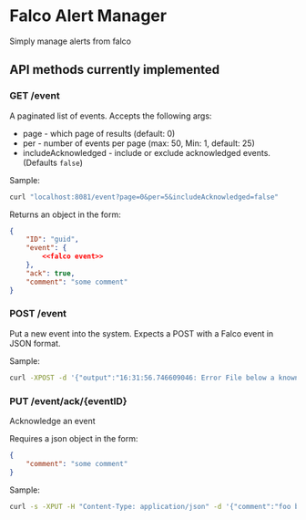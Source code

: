 # Falco Alert Manager
Simply manage alerts from falco

## API methods currently implemented
### GET /event
A paginated list of events. Accepts the following args:

* page - which page of results (default: 0)
* per - number of events per page (max: 50, Min: 1, default: 25)
* includeAcknowledged - include or exclude acknowledged events. (Defaults `false`)

Sample:
```sh
curl "localhost:8081/event?page=0&per=5&includeAcknowledged=false"
```

Returns an object in the form:
```json
{
    "ID": "guid",
    "event": {
        <<falco event>>
    },
    "ack": true,
    "comment": "some comment"
}
```

### POST /event
Put a new event into the system. Expects a POST with a Falco event in JSON format. 

Sample:
```sh
curl -XPOST -d '{"output":"16:31:56.746609046: Error File below a known binary directory opened for writing (user=root command=touch /bin/hack file=/bin/hack)","priority":"Error","rule":"Write below binary dir","time":"2022-06-26T23:31:56.746609046Z", "output_fields": {"evt.time":1507591916746609046,"fd.name":"/bin/hack","proc.cmdline":"touch /bin/hack","user.name":"root"}}' -H "Content-Type: application/json" http://localhost:8081/event
```

### PUT /event/ack/{eventID}
Acknowledge an event

Requires a json object in the form:
```json
{
    "comment": "some comment"
}
```

Sample:
```sh
curl -s -XPUT -H "Content-Type: application/json" -d '{"comment":"foo bar baz"}' "http://localhost:8081/event/ack/05e33201-f8db-4ae5-b838-268965f11c59"
```